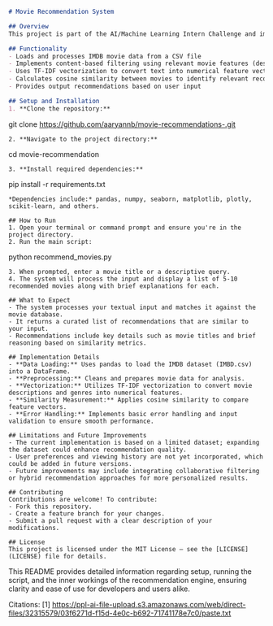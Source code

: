 ```markdown
# Movie Recommendation System

## Overview
This project is part of the AI/Machine Learning Intern Challenge and implements a simple content-based movie recommendation system using the IMDB dataset. It demonstrates basic machine learning concepts such as text vectorization and similarity measures to deliver movie recommendations based on input queries.

## Functionality
- Loads and processes IMDB movie data from a CSV file
- Implements content-based filtering using relevant movie features (description, genre, etc.)
- Uses TF-IDF vectorization to convert text into numerical feature vectors
- Calculates cosine similarity between movies to identify relevant recommendations
- Provides output recommendations based on user input

## Setup and Installation
1. **Clone the repository:**
   ```
   git clone https://github.com/aaryannb/movie-recommendations-.git
   ```
2. **Navigate to the project directory:**
   ```
   cd movie-recommendation
   ```
3. **Install required dependencies:**
   ```
   pip install -r requirements.txt
   ```
   *Dependencies include:* pandas, numpy, seaborn, matplotlib, plotly, scikit-learn, and others.

## How to Run
1. Open your terminal or command prompt and ensure you're in the project directory.
2. Run the main script:
   ```
   python recommend_movies.py
   ```
3. When prompted, enter a movie title or a descriptive query.
4. The system will process the input and display a list of 5-10 recommended movies along with brief explanations for each.

## What to Expect
- The system processes your textual input and matches it against the movie database.
- It returns a curated list of recommendations that are similar to your input.
- Recommendations include key details such as movie titles and brief reasoning based on similarity metrics.

## Implementation Details
- **Data Loading:** Uses pandas to load the IMDB dataset (IMBD.csv) into a DataFrame.
- **Preprocessing:** Cleans and prepares movie data for analysis.
- **Vectorization:** Utilizes TF-IDF vectorization to convert movie descriptions and genres into numerical features.
- **Similarity Measurement:** Applies cosine similarity to compare feature vectors.
- **Error Handling:** Implements basic error handling and input validation to ensure smooth performance.

## Limitations and Future Improvements
- The current implementation is based on a limited dataset; expanding the dataset could enhance recommendation quality.
- User preferences and viewing history are not yet incorporated, which could be added in future versions.
- Future improvements may include integrating collaborative filtering or hybrid recommendation approaches for more personalized results.

## Contributing
Contributions are welcome! To contribute:
- Fork this repository.
- Create a feature branch for your changes.
- Submit a pull request with a clear description of your modifications.

## License
This project is licensed under the MIT License – see the [LICENSE](LICENSE) file for details.
```

This README provides detailed information regarding setup, running the script, and the inner workings of the recommendation engine, ensuring clarity and ease of use for developers and users alike.

Citations:
[1] https://ppl-ai-file-upload.s3.amazonaws.com/web/direct-files/32315579/03f6271d-f15d-4e0c-b692-71741178e7c0/paste.txt
